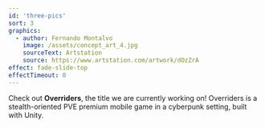 ```yaml
---
id: 'three-pics'
sort: 3
graphics:
  - author: Fernando Montalvo
    image: /assets/concept_art_4.jpg
    sourceText: Artstation
    source: https://www.artstation.com/artwork/dOzZrA
effect: fade-slide-top
effectTimeout: 0
---
```


Check out **Overriders**, the title we are currently working on! Overriders is a stealth-oriented PVE premium mobile game in a cyberpunk setting, built with Unity.
